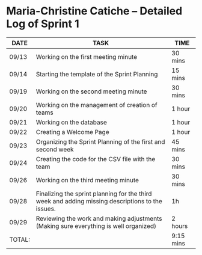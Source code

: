 # Maria-Christine Catiche – Detailed Log of Sprint 1

| DATE   | TASK                                                 | TIME     |
|--------|------------------------------------------------------|----------|
| 09/13  | Working on the first meeting minute                  | 30 mins  |
| 09/14  | Starting the template of the Sprint Planning          | 15 mins  |
| 09/19  | Working on the second meeting minute                 | 30 mins  |
| 09/20  | Working on the management of creation of teams       | 1 hour   |
| 09/21  | Working on the database                              | 1 hour   |
| 09/22  | Creating a Welcome Page                              | 1 hour   |
| 09/23  | Organizing the Sprint Planning of the first and second week     | 45 mins  |
| 09/24  | Creating the code for the CSV file with the team     | 30 mins  |
| 09/26  | Working on the third meeting minute                  | 30 mins  |
| 09/28  | Finalizing the sprint planning for the third week and adding missing descriptions to the issues.      | 1h  |
| 09/29  | Reviewing the work and making adjustments (Making sure everything is well organized)           | 2 hours  |
|TOTAL: |                                                        | 9:15 mins |

